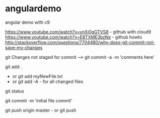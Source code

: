 # angulardemo
angular demo with c9

https://www.youtube.com/watch?v=vnXi0gGTVS8  - github with cloud9
https://www.youtube.com/watch?v=E8TXME3bzNs  - github howto
http://stackoverflow.com/questions/7704480/why-does-git-commit-not-save-my-changes

git Changes not staged for commit
--> git commit -a -m 'comments here'

git add .    
   - or git add myNewFile.txt 
   - or git add -A   - for all changed files

git status

git commit -m 'initial file commit'

git push origin master   - or git push

